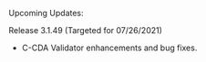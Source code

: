 
Upcoming Updates:

Release 3.1.49 (Targeted for 07/26/2021)
* C-CDA Validator enhancements and bug fixes.

